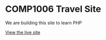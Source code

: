 <h1>COMP1006 Travel Site</h1>
<p>We are building this site to learn PHP</p>
<p><a href="https://lamp.computerstudi.es/~Rich100/comp1006/index.php">View the live site</a></p>